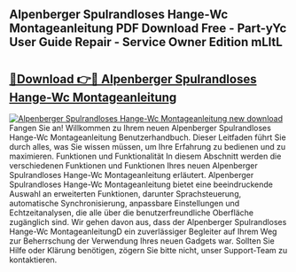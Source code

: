 ## Alpenberger Spulrandloses Hange-Wc Montageanleitung PDF Download Free - Part-yYc User Guide Repair - Service Owner Edition mLltL

# <h2><a href="http://df6dbg.blite.top/?on=Alpenberger+Spulrandloses+Hange-Wc+Montageanleitung">🔗Download 👉🔴 Alpenberger Spulrandloses Hange-Wc Montageanleitung</a></h2>

[![Alpenberger Spulrandloses Hange-Wc Montageanleitung new download](https://i.imgur.com/lujVjoI.png)](http://df6dbg.blite.top/?on=Alpenberger+Spulrandloses+Hange-Wc+Montageanleitung)
Fangen Sie an! Willkommen zu Ihrem neuen Alpenberger Spulrandloses Hange-Wc Montageanleitung Benutzerhandbuch. Dieser Leitfaden führt Sie durch alles, was Sie wissen müssen, um Ihre Erfahrung zu bedienen und zu maximieren. Funktionen und Funktionalität In diesem Abschnitt werden die verschiedenen Funktionen und Funktionen Ihres neuen Alpenberger Spulrandloses Hange-Wc Montageanleitung erläutert. Alpenberger Spulrandloses Hange-Wc Montageanleitung bietet eine beeindruckende Auswahl an erweiterten Funktionen, darunter Sprachsteuerung, automatische Synchronisierung, anpassbare Einstellungen und Echtzeitanalysen, die alle über die benutzerfreundliche Oberfläche zugänglich sind. Wir gehen davon aus, dass der Alpenberger Spulrandloses Hange-Wc MontageanleitungD ein zuverlässiger Begleiter auf Ihrem Weg zur Beherrschung der Verwendung Ihres neuen Gadgets war. Sollten Sie Hilfe oder Klärung benötigen, zögern Sie bitte nicht, unser Support-Team zu kontaktieren.
